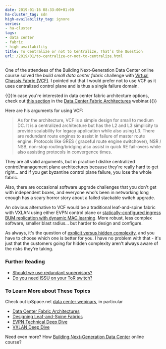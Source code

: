 ```yaml
---
date: 2019-01-16 08:33:00+01:00
ha-cluster_tag: sdn
high-availability_tag: ignore
series:
- ha-cluster
tags:
- data center
- fabric
- high availability
title: To Centralize or not to Centralize, That’s the Question
url: /2019/01/to-centralize-or-not-to-centralize.html
---
```

One of the attendees of the Building Next-Generation Data Center online course solved the *build small data center fabric* challenge with [Virtual Chassis Fabric (VCF)](https://my.ipspace.net/bin/get/DCFabric/M53%20-%20Virtual%20Chassis.mp4). I pointed out that I would prefer not to use VCF as it uses centralized control plane and is thus a single failure domain.

{{<note info>}}In case you're interested in data center fabric architecture options, check out [this section](https://my.ipspace.net/bin/list?id=DCFabric#ARCHITECTURES) in the [Data Center Fabric Architectures](https://www.ipspace.net/Data_Center_Fabrics) webinar.{{</note>}}

Here are his arguments for using VCF:
<!--more-->
> As for the architecture, VCF is a simple design for small to medium DC. It is a centralized architecture but has the L2 and L3 simplicity to provide scalability for legacy application while also using L3. There are redundant route engines to assist in failure of master route engine. Protocols like GRES ( graceful route engine switchover), NSR / NSB, non-stop routing/bridging also assist in quick RE fail-overs while also assisting protocols in convergence times.

They are all valid arguments, but in practice I dislike centralized control/management plane architectures because they're really hard to get right... and if you get byzantine control plane failure, you lose the whole fabric.

Also, there are occasional software upgrade challenges that you don't get with independent boxes, and everyone who's been in networking long enough has a scary horror story about a failed stackable switch upgrade.

An obvious alternative to VCF would be a traditional leaf-and-spine fabric with VXLAN using either EVPN control plane or [statically-configured ingress BUM replication with dynamic MAC learning](https://my.ipspace.net/bin/get/DCFabric/RQ0%20-%20Keep%20It%20Simple.mp4). More robust, less complex software, smaller blast radius... but harder to design and configure.

As always, it's the question of [explicit versus hidden complexity](https://blog.ipspace.net/2018/02/how-self-sufficient-do-you-want-to-be.html), and you have to choose which one is better for you. I have no problem with that - it's just that the customers going for hidden complexity aren't always aware of the risks they're taking.

### Further Reading

-   [Should we use redundant supervisors?](https://blog.ipspace.net/2014/04/should-we-use-redundant-supervisors.html)
-   [Do you need ISSU on your ToR switch?](https://blog.ipspace.net/2015/06/so-you-need-issu-on-your-tor-switch.html)

### To Learn More about These Topics

Check out ipSpace.net [data center webinars](https://www.ipspace.net/Roadmap/Data_center_webinars), in particular

-   [Data Center Fabric Architectures](https://www.ipspace.net/Data_Center_Fabrics)
-   [Designing Leaf-and-Spine Fabrics](https://www.ipspace.net/Leaf-and-Spine_Fabric_Architectures)
-   [EVPN Technical Deep Dive](https://www.ipspace.net/EVPN_Technical_Deep_Dive)
-   [VXLAN Deep Dive](https://www.ipspace.net/VXLAN_Technical_Deep_Dive)

Need even more? How [Building Next-Generation Data Center](https://www.ipspace.net/Building_Next-Generation_Data_Center) online course?
